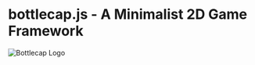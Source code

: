 # bottlecap.js - A Minimalist 2D Game Framework

![Bottlecap Logo](https://raw.githubusercontent.com/rwbeast/bottlecap/main/logo.svg)
